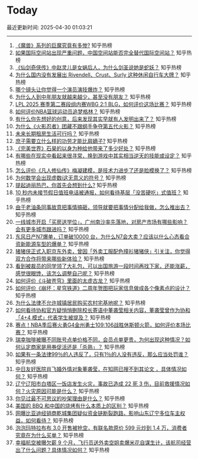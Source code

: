 # Today

最近更新时间: 2025-04-30 01:03:21

--- 
1. [《魔兽》系列的巨魔究竟有多惨?](https://www.zhihu.com/question/570222535) 知乎热榜
2. [如果国际空间站出现严重问题，中国空间站能否完全替代国际空间站？](https://www.zhihu.com/question/1899830226948678804) 知乎热榜
3. [《仙剑奇侠传》中赵灵儿是女娲后人，为什么剑圣说她是蛇妖？](https://www.zhihu.com/question/520487512) 知乎热榜
4. [为什么国内没有发展出 Rivendell、Crust、Surly 这种休闲自行车大牌？](https://www.zhihu.com/question/1898452718651147698) 知乎热榜
5. [哪个镜头让你觉得一个演员演技爆炸？](https://www.zhihu.com/question/59668708) 知乎热榜
6. [为什么人到中年朋友就越来越少，甚至没有朋友？](https://www.zhihu.com/question/553385723) 知乎热榜
7. [LPL 2025 赛季第二赛段组内赛WBG 2:1 BLG，如何评价这场比赛？](https://www.zhihu.com/question/1900648633260577470) 知乎热榜
8. [如何评价NBA篮球运动员追梦格林？](https://www.zhihu.com/question/530441426) 知乎热榜
9. [有什么你先想好的创意，后来发现其实早就有人发明出来了？](https://www.zhihu.com/question/307464793) 知乎热榜
10. [为什么《火影忍者》团藏不跟纲手争夺第五代火影？](https://www.zhihu.com/question/341251599) 知乎热榜
11. [未来长期租房生活可行吗？](https://www.zhihu.com/question/656487946) 知乎热榜
12. [庶子需要立什么样的功劳才能比肩嫡子?](https://www.zhihu.com/question/1899039350395733125) 知乎热榜
13. [《完美世界》石昊的以身为种给他带来了多少好处？](https://www.zhihu.com/question/498260486) 知乎热榜
14. [有哪些在现实中看起来很寻常，换到游戏中其实相当逆天的技能或设定？](https://www.zhihu.com/question/1900568525929681256) 知乎热榜
15. [怎么评价《凡人修仙传》梅凝建模，是技术力进步了还是脸模换了？](https://www.zhihu.com/question/1899767909842158496) 知乎热榜
16. [为何数学会出现虚数i这无意义的符号？](https://www.zhihu.com/question/12213369379) 知乎热榜
17. [提起迪丽热巴，你首先会想到什么?](https://www.zhihu.com/question/1899915801949082409) 知乎热榜
18. [10 秒内未接节假日值班电话被通报，如何看待基层「没苦硬吃」式值班？](https://www.zhihu.com/question/1900474463910339256) 知乎热榜
19. [由于老油条同事故意把事情搞砸，领导就要把事情分配给我做，怎么推出去？](https://www.zhihu.com/question/1900502007531414304) 知乎热榜
20. [一线城市开启「买房送学位」，广州南沙率先落地，对房产市场有哪些影响？会有更多城市跟进吗？](https://www.zhihu.com/question/1900492897821922055) 知乎热榜
21. [东风日产N7爆单，订单破10000 台，为什么N7会大卖？应该以什么心态看合资新能源车型的爆单？](https://www.zhihu.com/question/1900072381575325188) 知乎热榜
22. [猪猪侠正式入职京东外卖，曾因「外卖工服配色撞衫猪猪侠」引关注，你觉得双方合作将带来哪些新体验？](https://www.zhihu.com/question/1900156997212550309) 知乎热榜
23. [看到被裁员的同学领了大礼包，可以出国旅游一段时间再找下家，还能涨薪，感觉很眼馋，该怎么调整自己呢？](https://www.zhihu.com/question/1899513047774627533) 知乎热榜
24. [如何评价《斗破苍穹》里面的太虚古龙？](https://www.zhihu.com/question/8593228164) 知乎热榜
25. [如何评价《崩坏：星穹铁道》二周年贺图把玩家信息做成各个像素点的设计？](https://www.zhihu.com/question/1900199357699061157) 知乎热榜
26. [为什么法律不允许城镇居民购买农村宅基地呢？](https://www.zhihu.com/question/13524300130) 知乎热榜
27. [如何看待协和官方疑悄悄删除校长寄语中董袭莹相关内容，董袭莹曾作为协和「4+4 模式」代表学生被提及？](https://www.zhihu.com/question/1900632073909265578) 知乎热榜
28. [赛点！NBA季后赛火勇G4金州勇士109:106战胜休斯顿火箭，如何评价本场比赛？](https://www.zhihu.com/question/1900536304531398796) 知乎热榜
29. [瑞幸咖啡被曝不同账号点单价格不同，会员点单更贵，为何出现这种情况？如何认定商家是用券促活还是「杀熟」？](https://www.zhihu.com/question/1900451655742387538) 知乎热榜
30. [如果有一条法律99％的人违反了，只有1％的人没有违反，那么应当处罚谁？](https://www.zhihu.com/question/1897472190280073737) 知乎热榜
31. [中日友好医院肖飞婚外情对象董袭莹，在知网已搜不到其论文 ，具体情况如何？](https://www.zhihu.com/question/1900520509860438175) 知乎热榜
32. [辽宁辽阳市白塔区一饭店发生火灾，事故已造成 22 死 3 伤，目前救援情况如何？火灾原因可能是什么？](https://www.zhihu.com/question/1900590222984570724) 知乎热榜
33. [你见过最不可思议的吵架理由是什么？](https://www.zhihu.com/question/470916875) 知乎热榜
34. [美国的 BBQ 和中国的烧烤有什么本质上的区别？](https://www.zhihu.com/question/24205605) 知乎热榜
35. [网曝比亚迪经销商乾城集团疑似资金链断裂跑路，影响山东辽宁多位车主权益，如何看待？](https://www.zhihu.com/question/1900204375965664207) 知乎热榜
36. [泡泡玛特拉布布 3.0 开售被抢空，有联名款原价 599 元炒到 1.4 万，消费者究竟在为什么买单？](https://www.zhihu.com/question/1899745186277490701) 知乎热榜
37. [幸福航空被曝欠薪 9 个月，飞行员送外卖空姐卖爆米花自谋生计，该航司经营出了什么问题？具体情况如何？](https://www.zhihu.com/question/1900230974308071261) 知乎热榜
